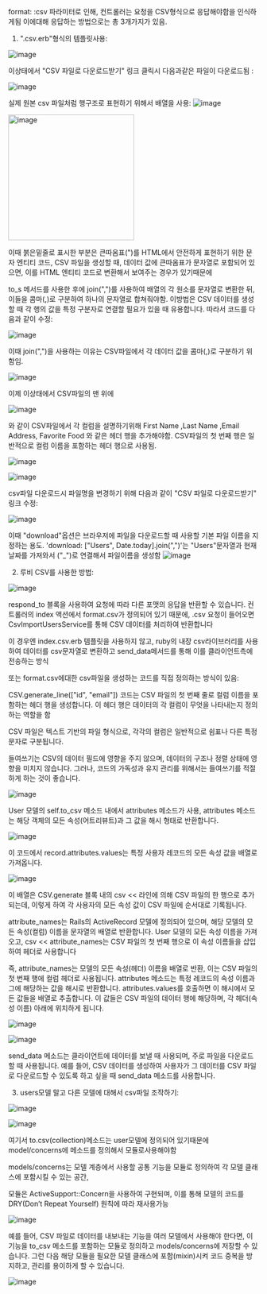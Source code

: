 format: :csv 파라미터로 인해, 컨트롤러는 요청을 CSV형식으로 응답해야함을 인식하게됨
이에대해 응답하는 방법으로는 총 3개가지가 있음.

1. ".csv.erb"형식의 템플릿사용:

![image](https://github.com/twingay96/CSV_project/assets/64403357/c0e7a0e8-7f5d-4804-9d99-9a8bacce584c)

이상태에서 "CSV 파일로 다운로드받기" 링크 클릭시 다음과같은 파일이 다운로드됨 :

![image](https://github.com/twingay96/CSV_project/assets/64403357/6fe3d2a0-1c78-434a-904f-0887aca211bf)

실제 원본 csv 파일처럼 행구조로 표현하기 위해서 배열을 사용:
![image](https://github.com/twingay96/CSV_project/assets/64403357/6cd4f56e-0cba-4a54-ad83-0aa6448dbbc0)

<img width="253" alt="image" src="https://github.com/twingay96/CSV_project/assets/64403357/41b05745-e571-45ab-a833-c5437d86b634">


이때 붉은밑줄로 표시한 부분은 큰따옴표(")를 HTML에서 안전하게 표현하기 위한 문자 엔티티 코드, CSV 파일을 생성할 때, 
데이터 값에 큰따옴표가 문자열로 포함되어 있으면, 이를 HTML 엔티티 코드로 변환해서 보여주는 경우가 있기때문에 

to_s 메서드를 사용한 후에 join(",")를 사용하여 배열의 각 원소를 문자열로 변환한 뒤, 이들을 콤마(,)로 구분하여 하나의 문자열로 합쳐줘야함. 
이방법은 CSV 데이터를 생성할 때 각 행의 값을 특정 구분자로 연결할 필요가 있을 때 유용합니다.
따라서 코드를 다음과 같이 수정:

![image](https://github.com/twingay96/CSV_project/assets/64403357/fba26420-0c5f-4d64-91f0-fec35e7b1cd4)

이때 join(",")을 사용하는 이유는 CSV파일에서 각 데이터 값을 콤마(,)로 구분하기 위함임.

![image](https://github.com/twingay96/CSV_project/assets/64403357/efa5bc33-6de9-419d-8428-93ef1e533b67)

이제 이상태에서 CSV파일의 맨 위에 

![image](https://github.com/twingay96/CSV_project/assets/64403357/4a8af62a-40d1-42e9-a118-5a63e6568bd6)

와 같이 CSV파일에서 각 컬럼을 설명하기위해 
First Name ,Last Name ,Email Address, Favorite Food 와 같은 헤더 행을 추가해야함.
CSV파일의 첫 번째 행은 일반적으로 컬럼 이름을 포함하는 헤더 행으로 사용됨.

![image](https://github.com/twingay96/CSV_project/assets/64403357/94f7b92a-cc74-46eb-9b62-c47862443e7c)

![image](https://github.com/twingay96/CSV_project/assets/64403357/8f64eb22-126c-4784-b688-c6256a1c4782)

csv파일 다운로드시 파일명을 변경하기 위해 다음과 같이 "CSV 파일로 다운로드받기" 링크 수정:

![image](https://github.com/twingay96/CSV_project/assets/64403357/208e9e70-21ed-43e3-8eb9-60d6618b5d86)

이때 "download"옵션은 브라우저에 파일을 다운로드할 때 사용할 기본 파일 이름을 지정하는 용도.
'download: ["Users", Date.today].join(",")'는 "Users"문자열과 현재 날짜를 가져와서 ("_")로 연결해서 파일이름을 생성함
![image](https://github.com/twingay96/CSV_project/assets/64403357/a49e087f-88f6-452d-8c68-55c95db6934a)

2. 루비 CSV를 사용한 방법:

![image](https://github.com/twingay96/CSV_project/assets/64403357/f7f11251-ec0e-4527-bea1-1683910ca937)



respond_to 블록을 사용하여 요청에 따라 다른 포맷의 응답을 반환할 수 있습니다. 
컨트롤러의 index 액션에서 format.csv가 정의되어 있기 때문에, .csv 요청이 들어오면 CsvImportUsersService를 통해 CSV 데이터를 처리하여 반환합니다

이 경우엔 index.csv.erb 템플릿을 사용하지 않고, ruby의 내장 csv라이브러리를 사용하여 데이터를 
csv문자열로 변환하고 send_data메서드를 통해 이를 클라이언트측에 전송하는 방식

또는 format.csv에대한 csv파일을 생성하는 코드를 직접 정의하는 방식이 있음:



CSV.generate_line(["id", "email"]) 코드는 
CSV 파일의 첫 번째 줄로 컬럼 이름을 포함하는 헤더 행을 생성합니다. 
이 헤더 행은 데이터의 각 컬럼이 무엇을 나타내는지 정의하는 역할을 함

CSV 파일은 텍스트 기반의 파일 형식으로, 각각의 컬럼은 일반적으로 쉼표나 다른 특정 문자로 구분됩니다. 

들여쓰기는 CSV의 데이터 필드에 영향을 주지 않으며, 데이터의 구조나 정렬 상태에 영향을 미치지 않습니다. 그러나, 코드의 가독성과 유지 관리를 위해서는 들여쓰기를 적절하게 하는 것이 좋습니다.


![image](https://github.com/twingay96/CSV_project/assets/64403357/c05f24e7-d7b6-4b79-9e99-f404a30247e2)


User 모델의 self.to_csv 메소드 내에서 attributes 메소드가 사용, 
attributes 메소드는 해당 객체의 모든 속성(어트리뷰트)과 그 값을 해시 형태로 반환합니다.

![image](https://github.com/twingay96/CSV_project/assets/64403357/66d845d2-0f0b-4576-883a-ced0579877c6)

이 코드에서 record.attributes.values는 특정 사용자 레코드의 모든 속성 값을 배열로 가져옵니다. 

![image](https://github.com/twingay96/CSV_project/assets/64403357/08dc4e8d-02b4-4c2b-9278-4aa6633599dd)

이 배열은 CSV.generate 블록 내의 csv << 라인에 의해 CSV 파일의 한 행으로 추가되는데, 
이렇게 하여 각 사용자의 모든 속성 값이 CSV 파일에 순서대로 기록됩니다.

attribute_names는 Rails의 ActiveRecord 모델에 정의되어 있으며, 해당 모델의 모든 속성(컬럼) 이름을 문자열의 배열로 반환합니다.
User 모델의 모든 속성 이름을 가져오고, csv << attribute_names는 CSV 파일의 첫 번째 행으로 이 속성 이름들을 삽입하여 헤더로 사용합니다

즉, attribute_names는 모델의 모든 속성(헤더) 이름을 배열로 반환, 이는 CSV 파일의 첫 번째 행에 컬럼 헤더로 사용됩니다.
attributes 메소드는 특정 레코드의 속성 이름과 그에 해당하는 값을 해시로 반환합니다. 
attributes.values를 호출하면 이 해시에서 모든 값들을 배열로 추출합니다. 이 값들은 CSV 파일의 데이터 행에 해당하며, 각 헤더(속성 이름) 아래에 위치하게 됩니다.

![image](https://github.com/twingay96/CSV_project/assets/64403357/26e72f8b-b615-4cde-a82e-1a2e23e9fba7)

![image](https://github.com/twingay96/CSV_project/assets/64403357/117f251b-a51a-49ef-aa14-24befee478c3)

send_data 메소드는 클라이언트에 데이터를 보낼 때 사용되며, 주로 파일을 다운로드할 때 사용됩니다.
예를 들어, CSV 데이터를 생성하여 사용자가 그 데이터를 CSV 파일로 다운로드할 수 있도록 하고 싶을 때 send_data 메소드를 사용합니다.

3. users모델 말고 다른 모델에 대해서 csv파일 조작하기:

![image](https://github.com/twingay96/CSV_project/assets/64403357/3e32d4bb-a6e3-4619-b4ce-e9a0a40c14d4)

![image](https://github.com/twingay96/CSV_project/assets/64403357/c5e5a73e-8484-4f93-b409-1e19f03e33ae)

여기서 to.csv(collection)메소드는 user모델에 정의되어 있기때문에 model/concerns에 메소드를 정의해서 모듈로사용해야함 

models/concerns는 모델 계층에서 사용할 공통 기능을 모듈로 정의하여 각 모델 클래스에 포함시킬 수 있는 공간, 

모듈은 ActiveSupport::Concern을 사용하여 구현되며, 이를 통해 모델의 코드를 DRY(Don’t Repeat Yourself) 원칙에 따라 재사용가능

![image](https://github.com/twingay96/CSV_project/assets/64403357/54a39aef-0b76-40fa-a731-0cb3bd626a04)

예를 들어, CSV 파일로 데이터를 내보내는 기능을 여러 모델에서 사용해야 한다면, 
이 기능을 to_csv 메소드를 포함하는 모듈로 정의하고 models/concerns에 저장할 수 있습니다. 
그런 다음 해당 모듈을 필요한 모델 클래스에 포함(mixin)시켜 코드 중복을 방지하고, 관리를 용이하게 할 수 있습니다.

![image](https://github.com/twingay96/CSV_project/assets/64403357/20c58dc0-5de5-4f42-86b0-4265fcf495f7)


































